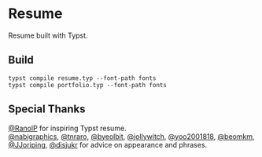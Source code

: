 # Resume

Resume built with Typst.

## Build

`typst compile resume.typ --font-path fonts`  
`typst compile portfolio.typ --font-path fonts`

## Special Thanks

[@RanolP](https://github.com/RanolP/resume) for inspiring Typst resume.  
[@nabigraphics](https://github.com/nabigraphics), [@tnraro](https://github.com/tnraro), [@byeolbit](https://github.com/byeolbit), [@jollywitch](https://github.com/jollywitch), [@yoo2001818](https://github.com/yoo2001818), [@beomkm](https://github.com/beomkm), [@JJoriping](https://github.com/JJoriping), [@disjukr](https://github.com/disjukr) for advice on appearance and phrases.

